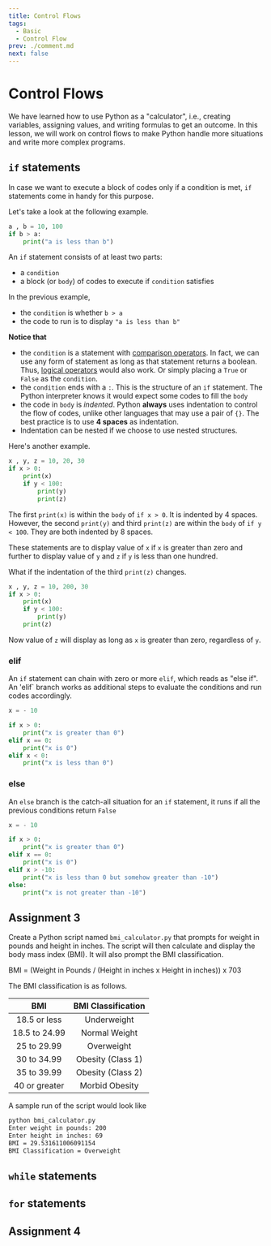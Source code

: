 ```yaml
---
title: Control Flows
tags:
  - Basic
  - Control Flow
prev: ./comment.md
next: false
---
```


# Control Flows

We have learned how to use Python as a "calculator", i.e., creating variables, assigning values, and writing formulas to get an outcome.
In this lesson, we will work on control flows to make Python handle more situations and write more complex programs.

## `if` statements

In case we want to execute a block of codes only if a condition is met, `if` statements come in handy for this purpose.

Let's take a look at the following example.

```py
a , b = 10, 100
if b > a:
    print("a is less than b")
```

An `if` statement consists of at least two parts:

- a `condition`
- a block (or `body`) of codes to execute if `condition` satisfies

In the previous example,

- the `condition` is whether `b > a`
- the code to run is to display `"a is less than b"`

**Notice that**

- the `condition` is a statement with [comparison operators](./operator.md#comparison-operators). In fact, we can use any form of statement as long as that statement returns a boolean. Thus, [logical operators](operator.md#logical-operators) would also work. Or simply placing a `True` or `False` as the `condition`.
- the `condition` ends with a `:`. This is the structure of an `if` statement. The Python interpreter knows it would expect some codes to fill the `body`
- the code in `body` is _indented_. Python **always** uses indentation to control the flow of codes, unlike other languages that may use a pair of `{}`. The best practice is to use **4 spaces** as indentation.
- Indentation can be nested if we choose to use nested structures.

Here's another example.

```py
x , y, z = 10, 20, 30
if x > 0:
    print(x)
    if y < 100:
        print(y)
        print(z)
```

The first `print(x)` is within the `body` of `if x > 0`. It is indented by 4 spaces.
However, the second `print(y)` and third `print(z)` are within the `body` of `if y < 100`.
They are both indented by 8 spaces.

These statements are to display value of `x` if `x` is greater than zero and further to display value of `y` and `z` if `y` is less than one hundred.

What if the indentation of the third `print(z)` changes.

```py
x , y, z = 10, 200, 30
if x > 0:
    print(x)
    if y < 100:
        print(y)
    print(z)
```

Now value of `z` will display as long as `x` is greater than zero, regardless of `y`.

### elif

An `if` statement can chain with zero or more `elif`, which reads as "else if".
An 'elif` branch works as additional steps to evaluate the conditions and run codes accordingly.

```py
x = - 10

if x > 0:
    print("x is greater than 0")
elif x == 0:
    print("x is 0")
elif x < 0:
    print("x is less than 0")
```

### else

An `else` branch is the catch-all situation for an `if` statement, it runs if all the previous conditions return `False`

```py
x = - 10

if x > 0:
    print("x is greater than 0")
elif x == 0:
    print("x is 0")
elif x > -10:
    print("x is less than 0 but somehow greater than -10")
else:
    print("x is not greater than -10")
```

## Assignment 3

Create a Python script named `bmi_calculator.py` that prompts for weight in pounds and height in inches. The script will then calculate and display the body mass index (BMI). It will also prompt the BMI classification.

BMI = (Weight in Pounds / (Height in inches x Height in inches)) x 703

The BMI classification is as follows.

|      BMI      | BMI Classification |
| :-----------: | :----------------: |
| 18.5 or less  |    Underweight     |
| 18.5 to 24.99 |   Normal Weight    |
|  25 to 29.99  |     Overweight     |
|  30 to 34.99  | Obesity (Class 1)  |
|  35 to 39.99  | Obesity (Class 2)  |
| 40 or greater |   Morbid Obesity   |

A sample run of the script would look like

```sh
python bmi_calculator.py
Enter weight in pounds: 200
Enter height in inches: 69
BMI = 29.531611006091154
BMI Classification = Overweight
```

## `while` statements

## `for` statements

## Assignment 4
